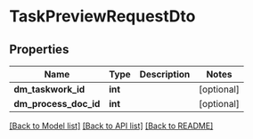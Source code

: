 # TaskPreviewRequestDto

## Properties
Name | Type | Description | Notes
------------ | ------------- | ------------- | -------------
**dm_taskwork_id** | **int** |  | [optional] 
**dm_process_doc_id** | **int** |  | [optional] 

[[Back to Model list]](../README.md#documentation-for-models) [[Back to API list]](../README.md#documentation-for-api-endpoints) [[Back to README]](../README.md)


